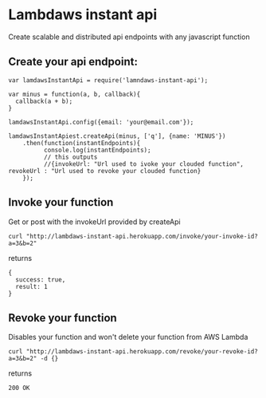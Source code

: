 # Lambdaws instant api

Create scalable and distributed api endpoints with any javascript function

## Create your api endpoint:
```
var lamdawsInstantApi = require('lamndaws-instant-api');

var minus = function(a, b, callback){
  callback(a + b);
}

lamdawsInstantApi.config({email: 'your@email.com'});

lamdawsInstantApiest.createApi(minus, ['q'], {name: 'MINUS'})
	.then(function(instantEndpoints){
		  console.log(instantEndpoints);
		  // this outputs
		  //{invokeUrl: "Url used to ivoke your clouded function", revokeUrl : "Url used to revoke your clouded function}
	});
```

## Invoke your function
Get or post with the invokeUrl provided by createApi

``` 
curl "http://lambdaws-instant-api.herokuapp.com/invoke/your-invoke-id?a=3&b=2"
```

returns
```
{
  success: true,
  result: 1
}
```
## Revoke your function
Disables your function and won't delete your function from AWS Lambda
``` 
curl "http://lambdaws-instant-api.herokuapp.com/revoke/your-revoke-id?a=3&b=2" -d {}
```

returns 
```
200 OK
```



